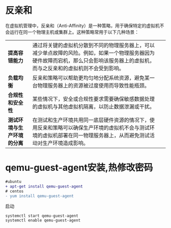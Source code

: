 

# 反亲和

在虚拟机管理中，反亲和（Anti-Affinity）是一种策略，用于确保特定的虚拟机不会运行在同一个物理主机或集群上。这种策略常用于以下几种场景：

|                              |                                                              |      |
| ---------------------------- | ------------------------------------------------------------ | ---- |
| **提高容错能力**             | 通过将关键的虚拟机分散到不同的物理服务器上，可以减少单点故障的风险。例如，如果一个物理服务器因为硬件故障而宕机，那么只会影响该服务器上的虚拟机，而与之反亲和的虚拟机则不会受到影响。 |      |
| **负载均衡**                 | 反亲和策略可以帮助更均匀地分配系统资源，避免某一台物理服务器上的资源被过度使用而导致性能瓶颈。 |      |
| **合规性和安全性**           | 某些情况下，安全或合规性要求需要确保敏感数据处理的虚拟机与其他虚拟机隔离，以防止数据泄漏或干扰。 |      |
| **测试环境与生产环境的分离** | 在测试和生产环境共用同一底层硬件资源的情况下，使用反亲和策略可以确保生产环境的虚拟机不会与测试环境的虚拟机部署在同一物理服务器上，从而避免测试活动对生产环境造成影响。 |      |



# qemu-guest-agent安装,热修改密码



```diff
#ubuntu
+ apt-get install qemu-guest-agent
# centos
- yum install qemu-guest-agent
```

启动

```shell
systemctl start qemu-guest-agent
systemctl enable qemu-guest-agent
```



